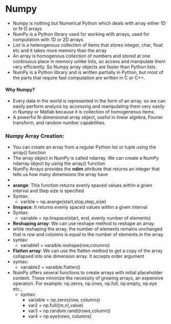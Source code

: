# Numpy
- Numpy is nothing but Numerical Python which deals with array either 1D or N-D arrays
- NumPy is a Python library used for working with arrays, used for computation with 1D or 2D arrays
- List is a heterogenous collection of items that stores integer, char, float etc and it takes more memory than the array
- An array is homogenous collection of numbers and stored at one continuous place in memory unlike lists, so access and  manipulate them very efficiently. So Numpy array objects are faster than Python lists.
- NumPy is a Python library and is written partially in Python, but most of the parts that require fast computation are written in C or C++.
#### Why Numpy?
- Every data in the world is represented in the form of an array. so we can easily perform analysis by accessing and manipulating them very easily in Numpy or Matlab because it is collection of homogeneous items.
- A powerful N-dimensional array object, useful in linear algebra, Fourier transform, and random number capabilities.
### Numpy Array Creation:
- You can create an array from a regular Python list or tuple using the array() function
-  The array object in NumPy is called ndarray. We can create a NumPy ndarray object by using the array() function
-  NumPy Arrays provides the **ndim** attribute that returns an integer that tells us how many dimensions the array have
-  
-  **arange**: This function returns evenly spaced values within a given interval and Step size is specified
  - Syntax:
    - varible = np.arange(start,stop,step_size)
-  **linspace**: It returns evenly spaced values within a given interval
  - Syntax:
    - variable = np.linspace(start, end, evenly number of elements)
-  **Reshaping array**: We can use reshape method to reshape an array.
  - while reshaping the array, the number of elements remains unchanged that is row and columns is equal to the number of elements in the array.
  - syntax:
    - variable1 = varaible.reshape(row,columns)
- **Flatten array**: We can use the flatten method to get a copy of the array collapsed into one dimension array. It accepts order argument
 - syntax:
    - variable2 = varaible.flatten()
- NumPy offers several functions to create arrays with initial placeholder content. These minimize the necessity of growing arrays, an expensive operation. For example: np.zeros, np.ones, np.full, np.empty, np.eye etc.,
   - syntax:
     - variable = np.zeros(row, columns)
     - var2 = np.full((m,n),value)
     - var3 = np.random.rand((rows,column))
     - var4 = np.eye(rows, columns)
